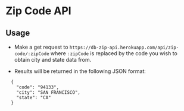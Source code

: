 # Zip Code API

## Usage

- Make a get request to `https://db-zip-api.herokuapp.com/api/zip-code/:zipCode` where 
  `:zipCode` is replaced by the code you wish to obtain city and state data from.

- Results will be returned in the following JSON format:

```
  {
    "code": "94133",
    "city": "SAN FRANCISCO",
    "state": "CA"
  }
```

